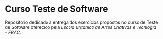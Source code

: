 # Curso Teste de Software

Repositório dedicado à entrega dos exercícios propostos no curso de Teste de Software oferecido pela *Escola Britânica de Artes Criativas e Tecnlogia - EBAC*.
